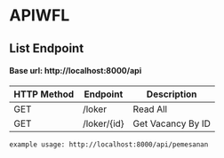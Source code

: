 # APIWFL

## List Endpoint
#### Base url: http://localhost:8000/api

| HTTP Method | Endpoint        | Description         |
| ----------- | --------------- | ------------------- |
| GET         | /loker     | Read All   |
| GET         | /loker/{id} | Get Vacancy By ID |


```
example usage: http://localhost:8000/api/pemesanan
```
